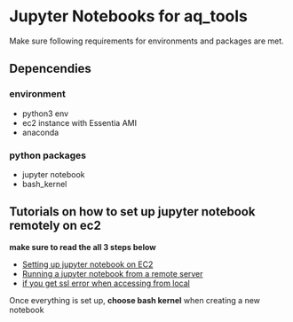 # Jupyter Notebooks for aq_tools

Make sure following requirements for environments and packages are met.

## Depencendies
### environment
- python3 env
- ec2 instance with Essentia AMI
- anaconda
### python packages
- jupyter notebook
- bash_kernel


## Tutorials on how to set up jupyter notebook remotely on ec2
**make sure to read the all 3 steps below**
- [Setting up jupyter notebook on EC2](https://chrisalbon.com/aws/basics/run_project_jupyter_on_amazon_ec2/)
- [Running a jupyter notebook from a remote server](https://ljvmiranda921.github.io/notebook/2018/01/31/running-a-jupyter-notebook/)
- [if you get ssl error when accessing from local](https://stackoverflow.com/questions/36387654/jupyter-on-ec2-ssl-error)

Once everything is set up, **choose bash kernel** when creating a new notebook

